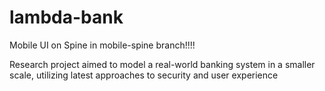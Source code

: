 lambda-bank
===========

Mobile UI on Spine in mobile-spine branch!!!!

Research project aimed to model a real-world banking system in a smaller scale, utilizing latest approaches to security and user experience
